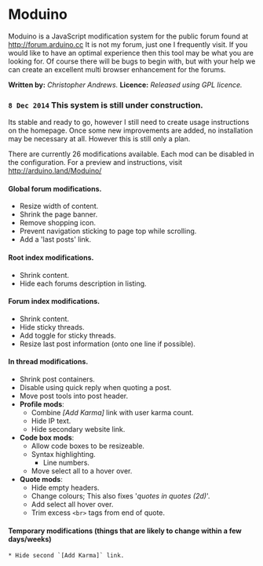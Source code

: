 
# Moduino

Moduino is a JavaScript modification system for the public forum found at http://forum.arduino.cc 
It is not my forum, just one I frequently visit. If you would like to have an optimal experience then this 
tool may be what you are looking for. Of course there will be bugs to begin with, but with your help we can create
an excellent multi browser enhancement for the forums. 

**Written by:**	*Christopher Andrews.*
**Licence:**	*Released using GPL licence.*


### `8 Dec 2014` This system is still under construction. 
  
Its stable and ready to go, however I still need to create usage instructions on the homepage.
Once some new improvements are added, no installation may be necessary at all. However this is still only a plan.

There are currently 26 modifications available. Each mod can be disabled in the configuration.
For a preview and instructions, visit http://arduino.land/Moduino/

#### Global forum modifications.

* Resize width of content.
* Shrink the page banner.
* Remove shopping icon.
* Prevent navigation sticking to page top while scrolling.
* Add a 'last posts' link.

#### Root index modifications.
* Shrink content.
* Hide each forums description in listing.

#### Forum index modifications.

* Shrink content.
* Hide sticky threads.
* Add toggle for sticky threads.
* Resize last post information (onto one line if possible).

#### In thread modifications.

* Shrink post containers.
* Disable using quick reply when quoting a post.
* Move post tools into post header.
* **Profile mods**:
	* Combine *[Add Karma]* link with user karma count.
	* Hide IP text.
	* Hide secondary website link.
* **Code box mods**:
	* Allow code boxes to be resizeable.
	* Syntax highlighting.
	    * Line numbers.
	* Move select all to a hover over.
* **Quote mods**:
	* Hide empty headers.
	* Change colours; This also fixes '*quotes in quotes (2d)*'.
	* Add select all hover over.
	* Trim excess `<br>` tags from end of quote.

#### Temporary modifications (things that are likely to change within a few days/weeks)
    * Hide second `[Add Karma]` link.

